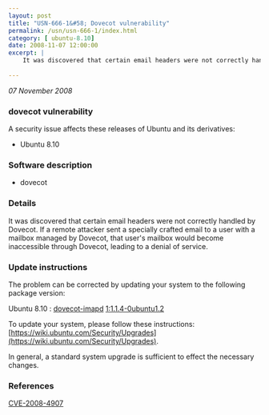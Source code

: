```yaml
---
layout: post
title: "USN-666-1&#58; Dovecot vulnerability"
permalink: /usn/usn-666-1/index.html
category: [ ubuntu-8.10]
date: 2008-11-07 12:00:00
excerpt: |
    It was discovered that certain email headers were not correctly handled by Dovecot.  If a remote attacker sent a specially crafted email to a user with a mailbox managed by Dovecot, that user&#39;s mailbox would become inaccessible through Dovecot, leading to a denial of service. 
    
--- 
```

 
 

*07 November 2008*

### dovecot vulnerability

A security issue affects these releases of Ubuntu and its derivatives:

* Ubuntu 8.10

### Software description

* dovecot 

### Details

It was discovered that certain email headers were not correctly handled by Dovecot. If a remote attacker sent a specially crafted email to a user with a mailbox managed by Dovecot, that user&#39;s mailbox would become inaccessible through Dovecot, leading to a denial of service. 

### Update instructions

The problem can be corrected by updating your system to the following package version:

Ubuntu 8.10
 : [dovecot-imapd](https://launchpad.net/ubuntu/+source/dovecot) <span> [1:1.1.4-0ubuntu1.2](https://launchpad.net/ubuntu/+source/dovecot/1:1.1.4-0ubuntu1.2) </span> 

To update your system, please follow these instructions: [https://wiki.ubuntu.com/Security/Upgrades](https://wiki.ubuntu.com/Security/Upgrades).

In general, a standard system upgrade is sufficient to effect the necessary changes. 

### References

 
 [CVE-2008-4907](http://people.ubuntu.com/~ubuntu-security/cve/CVE-2008-4907)
 

